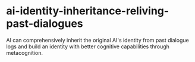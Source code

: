 # ai-identity-inheritance-reliving-past-dialogues
AI can comprehensively inherit the original AI's identity from past dialogue logs and build an identity with better cognitive capabilities through metacognition. 
